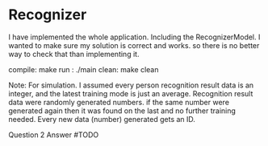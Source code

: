 # Recognizer

I have implemented the whole application. Including the RecognizerModel. 
I wanted to make sure my solution is correct and works. so there is no better way to check that than implementing it. 

compile: make
run : ./main
clean: make clean

Note: 
	For simulation. I assumed every person recognition result data is an integer, 
	and the latest training mode is just an average. Recognition result data were randomly generated numbers. if the same number were generated again then it was found on the last and no further training needed. Every new data (number) generated gets an ID.  

Question 2 Answer 
	#TODO
